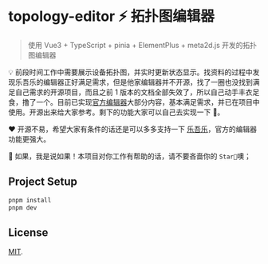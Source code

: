 # topology-editor ⚡ 拓扑图编辑器

> 使用 Vue3 + TypeScript + pinia + ElementPlus + meta2d.js 开发的拓扑图编辑器

💡 前段时间工作中需要展示设备拓扑图，并实时更新状态显示。找资料的过程中发现乐吾乐的编辑器正好满足需求，但是他家编辑器并不开源，找了一圈也没找到满足自己需求的开源项目，而且之前 1 版本的文档全部失效了，所以自己动手丰衣足食，撸了一个。目前已实现[官方编辑器](https://2d.le5le.com/)大部分内容，基本满足需求，并已在项目中使用。开源出来给大家参考。剩下的功能大家可以自己去实现一下 🤗。

❤️ 开源不易，希望大家有条件的话还是可以多多支持一下 [乐吾乐](https://le5le.com/)，官方的编辑器功能更强大。

🌟 如果，我是说如果！本项目对你工作有帮助的话，请不要吝啬你的 `Star🌟`噢；

## Project Setup

```sh
pnpm install
pnpm dev
```

## License

[MIT](LICENSE).
